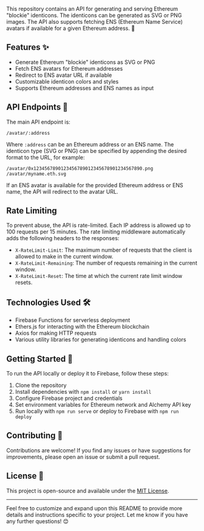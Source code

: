 This repository contains an API for generating and serving Ethereum "blockie" identicons. The identicons can be generated as SVG or PNG images. The API also supports fetching ENS (Ethereum Name Service) avatars if available for a given Ethereum address. 🌈

## Features ✨

- Generate Ethereum "blockie" identicons as SVG or PNG
- Fetch ENS avatars for Ethereum addresses
- Redirect to ENS avatar URL if available
- Customizable identicon colors and styles
- Supports Ethereum addresses and ENS names as input

## API Endpoints 🚀

The main API endpoint is:

```
/avatar/:address
```

Where `:address` can be an Ethereum address or an ENS name. The identicon type (SVG or PNG) can be specified by appending the desired format to the URL, for example:

```
/avatar/0x1234567890123456789012345678901234567890.png
/avatar/myname.eth.svg
```

If an ENS avatar is available for the provided Ethereum address or ENS name, the API will redirect to the avatar URL.

## Rate Limiting

To prevent abuse, the API is rate-limited. Each IP address is allowed up to 100 requests per 15 minutes. The rate limiting middleware automatically adds the following headers to the responses:

- `X-RateLimit-Limit`: The maximum number of requests that the client is allowed to make in the current window.
- `X-RateLimit-Remaining`: The number of requests remaining in the current window.
- `X-RateLimit-Reset`: The time at which the current rate limit window resets.

## Technologies Used 🛠️

- Firebase Functions for serverless deployment
- Ethers.js for interacting with the Ethereum blockchain
- Axios for making HTTP requests
- Various utility libraries for generating identicons and handling colors

## Getting Started 🚀

To run the API locally or deploy it to Firebase, follow these steps:

1. Clone the repository
2. Install dependencies with `npm install` or `yarn install`
3. Configure Firebase project and credentials
4. Set environment variables for Ethereum network and Alchemy API key
5. Run locally with `npm run serve` or deploy to Firebase with `npm run deploy`

## Contributing 🤝

Contributions are welcome! If you find any issues or have suggestions for improvements, please open an issue or submit a pull request.

## License 📄

This project is open-source and available under the [MIT License](LICENSE).

---

Feel free to customize and expand upon this README to provide more details and instructions specific to your project. Let me know if you have any further questions! 😊
